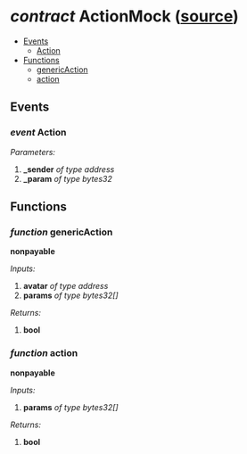 # *contract* ActionMock ([source](https://github.com/daostack/daostack/tree/master/./contracts/test/ActionMock.sol))


- [Events](#events)
    - [Action](#event-action)
- [Functions](#functions)
    - [genericAction](#function-genericaction)
    - [action](#function-action)

## Events
### *event* Action
*Parameters:*
1. **_sender** *of type address*
2. **_param** *of type bytes32*

## Functions
### *function* genericAction
**nonpayable**

*Inputs:*
1. **avatar** *of type address*
2. **params** *of type bytes32[]*

*Returns:*
1. **bool**

### *function* action
**nonpayable**

*Inputs:*
1. **params** *of type bytes32[]*

*Returns:*
1. **bool**

